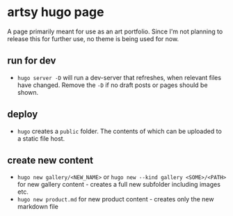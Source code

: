 # artsy hugo page

A page primarily meant for use as an art portfolio. Since I'm not planning to release this for further use, no theme is being used for now.

## run for dev

- `hugo server -D` will run a dev-server that refreshes, when relevant files have changed. Remove the `-D` if no draft posts or pages should be shown.

## deploy

- `hugo` creates a `public` folder. The contents of which can be uploaded to a static file host.

## create new content

- `hugo new gallery/<NEW_NAME>` or `hugo new --kind gallery <SOME>/<PATH>` for new gallery content - creates a full new subfolder including images etc.
- `hugo new product.md` for new product content - creates only the new markdown file
